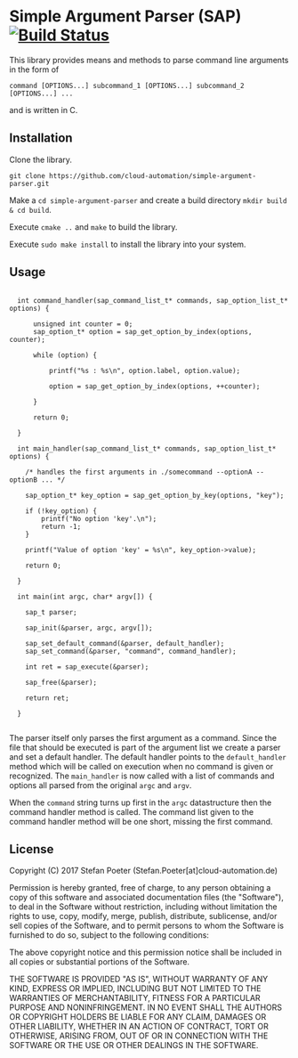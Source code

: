 # Simple Argument Parser (SAP) [![Build Status](https://travis-ci.org/Cloud-Automation/simple-argument-parser.png)](https://travis-ci.org/Cloud-Automation/simple-argument-parser)

This library provides means and methods to parse command line arguments in the form of

```` command [OPTIONS...] subcommand_1 [OPTIONS...] subcommand_2 [OPTIONS...] ... ````

and is written in C.

## Installation

Clone the library.

```` git clone https://github.com/cloud-automation/simple-argument-parser.git ````

Make a `cd simple-argument-parser` and create a build directory `mkdir build & cd build`.

Execute `cmake ..` and `make` to build the library. 

Execute `sudo make install` to install the library into your system.

## Usage

````

  int command_handler(sap_command_list_t* commands, sap_option_list_t* options) {
  
      unsigned int counter = 0;
      sap_option_t* option = sap_get_option_by_index(options, counter);

      while (option) {
      
          printf("%s : %s\n", option.label, option.value);

          option = sap_get_option_by_index(options, ++counter);

      }
     
      return 0;
  
  }

  int main_handler(sap_command_list_t* commands, sap_option_list_t* options) {
  
    /* handles the first arguments in ./somecommand --optionA --optionB ... */

    sap_option_t* key_option = sap_get_option_by_key(options, "key");

    if (!key_option) {
        printf("No option 'key'.\n");
        return -1;
    }

    printf("Value of option 'key' = %s\n", key_option->value);

    return 0;    
      
  }

  int main(int argc, char* argv[]) {
 
    sap_t parser;

    sap_init(&parser, argc, argv[]);

    sap_set_default_command(&parser, default_handler);
    sap_set_command(&parser, "command", command_handler);

    int ret = sap_execute(&parser);

    sap_free(&parser);

    return ret;
      
  }


````

The parser itself only parses the first argument as a command. Since the file that should be executed is part of the argument list we create a parser and set a default handler. The default handler points to the `default_handler` method which will be called on execution when no command is given or recognized. The `main_handler` is now called with a list of commands and options all parsed from the original `argc` and `argv`.

When the `command` string turns up first in the `argc` datastructure then the command handler method is called. The command list given to the command handler method will be one short, missing the first command.


## License

Copyright (C) 2017 Stefan Poeter (Stefan.Poeter[at]cloud-automation.de)

Permission is hereby granted, free of charge, to any person obtaining a copy of this software and associated documentation files (the "Software"), to deal in the Software without restriction, including without limitation the rights to use, copy, modify, merge, publish, distribute, sublicense, and/or sell copies of the Software, and to permit persons to whom the Software is furnished to do so, subject to the following conditions:

The above copyright notice and this permission notice shall be included in all copies or substantial portions of the Software.

THE SOFTWARE IS PROVIDED "AS IS", WITHOUT WARRANTY OF ANY KIND, EXPRESS OR IMPLIED, INCLUDING BUT NOT LIMITED TO THE WARRANTIES OF MERCHANTABILITY, FITNESS FOR A PARTICULAR PURPOSE AND NONINFRINGEMENT. IN NO EVENT SHALL THE AUTHORS OR COPYRIGHT HOLDERS BE LIABLE FOR ANY CLAIM, DAMAGES OR OTHER LIABILITY, WHETHER IN AN ACTION OF CONTRACT, TORT OR OTHERWISE, ARISING FROM, OUT OF OR IN CONNECTION WITH THE SOFTWARE OR THE USE OR OTHER DEALINGS IN THE SOFTWARE.
